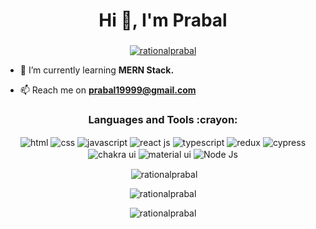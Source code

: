 <h1 align="center">Hi 👋, I'm Prabal</h1>
<h3 align="center"><Full Stack Web Developer/></h3>




<p align="center"> <a href="https://github.com/ryo-ma/github-profile-trophy"><img src="https://github-profile-trophy.vercel.app/?username=rationalprabal" alt="rationalprabal" /></a> </p>

- 🌱 I’m currently learning **MERN Stack.**

- 📫 Reach me on **prabal19999@gmail.com**
<p align="left">
</p>

<h3 align="center">Languages and Tools :crayon:</h3>
<div align="center" width="100%"> 
<img  align="center"  src="https://img.shields.io/badge/html5-23E34F26?style=for-the-badge&logo=html5" alt="html">
<img align="center" src = "https://img.shields.io/badge/css3-231572B6?style=for-the-badge&logo=css3"  alt="css">
<img align="center" src ="https://img.shields.io/badge/javascript-23323330?style=for-the-badge&logo=javascript"  alt="javascript">
<img align="center" src="https://img.shields.io/badge/React-20232A?style=for-the-badge&logo=react"  alt="react js" />
<img align="center" src="https://img.shields.io/badge/typescript-23007ACC?style=for-the-badge&logo=typescript" alt='typescript' />
<img align="center" src="https://img.shields.io/badge/Redux-593D88?style=for-the-badge&logo=redux"  alt="redux" />
<img align="center" src="https://img.shields.io/badge/Cypress-64c89e?style=for-the-badge&logo=cypress"  alt="cypress" />
<img align="center" src="https://img.shields.io/badge/Chakra UI-2abfb3?style=for-the-badge&logo=cypress"  alt="chakra ui" />
<img align="center" src="https://img.shields.io/badge/Material UI-0079f2?style=for-the-badge&logo=cypress"  alt="material ui" />
<img align="center" src="https://img.shields.io/badge/Node JS-63985e?style=for-the-badge&logo=cypress"  alt="Node Js" />
  

</div>



<p align="center">&nbsp;<img align="center" src="https://github-readme-stats.vercel.app/api?username=rationalprabal&show_icons=true&locale=en&theme=dracula" alt="rationalprabal" /></p>
<p align="center"><img align="center" src="https://github-readme-stats.vercel.app/api/top-langs?username=rationalprabal&show_icons=true&locale=en&layout=compact&theme=dracula" alt="rationalprabal" /></p>
<p align="center"><img align="center" src="https://github-readme-streak-stats.herokuapp.com/?user=rationalprabal&theme=dracula" alt="rationalprabal" /></p>

<!---
RationalPrabal/RationalPrabal is a ✨ special ✨ repository because its `README.md` (this file) appears on your GitHub profile.
You can click the Preview link to take a look at your changes.
--->
